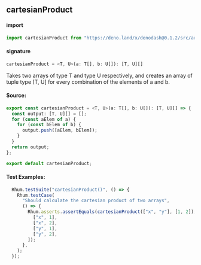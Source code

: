 
## cartesianProduct

#### import
```typescript
import cartesianProduct from "https://deno.land/x/denodash@0.1.2/src/array/cartesianProduct.ts"
```

#### signature
```typescript
cartesianProduct = <T, U>(a: T[], b: U[]): [T, U][]
```

Takes two arrays of type T and type U respectively, and creates an array of tuple type [T, U] for every combination of the elements of a and b.

#### Source:

```typescript
export const cartesianProduct = <T, U>(a: T[], b: U[]): [T, U][] => {
  const output: [T, U][] = [];
  for (const aElem of a) {
    for (const bElem of b) {
      output.push([aElem, bElem]);
    }
  }
  return output;
};

export default cartesianProduct;

```

#### Test Examples: 

```typescript
  Rhum.testSuite("cartesianProduct()", () => {
    Rhum.testCase(
      "Should calculate the cartesian product of two arrays",
      () => {
        Rhum.asserts.assertEquals(cartesianProduct(["x", "y"], [1, 2]), [
          ["x", 1],
          ["x", 2],
          ["y", 1],
          ["y", 2],
        ]);
      },
    );
  });
```

  